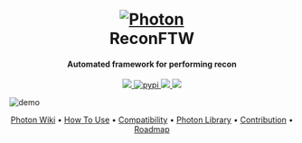 <h1 align="center">
  <br>
  <a href="https://github.com/six2dez/reconftw"><img src="https://i.ibb.co/cYXL58B/banner.png" alt="Photon"></a>
  <br>
  ReconFTW
  <br>
</h1>

<h4 align="center">Automated framework for performing recon</h4>

<p align="center">
  <a href="https://github.com/six2dez/reconftw/releases/tag/0.9-beta1">
    <img src="https://img.shields.io/badge/release-0.9--beta1-green">
  </a>
  <a href="/">
    <img src="https://img.shields.io/badge/forks-2k%2B-yellow"
         alt="pypi">
  </a>
  <a href="https://github.com/s0md3v/Photon/issues?q=is%3Aissue+is%3Aclosed">
      <img src="https://img.shields.io/github/issues-closed-raw/s0md3v/Photon.svg">
  </a>
  <a href="https://twitter.com/Six2dez1">
    <img src="https://img.shields.io/badge/twitter-%40Six2dez1-blue">
  </a>
</p>

![demo](https://image.ibb.co/kQSUcz/demo.png)

<p align="center">
  <a href="https://github.com/s0md3v/Photon/wiki">Photon Wiki</a> •
  <a href="https://github.com/s0md3v/Photon/wiki/Usage">How To Use</a> •
  <a href="https://github.com/s0md3v/Photon/wiki/Compatibility-&-Dependencies">Compatibility</a> •
  <a href="https://github.com/s0md3v/Photon/wiki/Photon-Library">Photon Library</a> •
  <a href="#contribution--license">Contribution</a> •
  <a href="https://github.com/s0md3v/Photon/projects/1">Roadmap</a>
</p>
